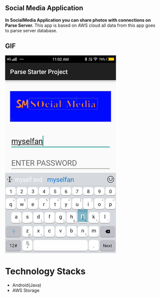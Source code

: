 

## Social Media Application


**In SocialMedia Application you can share photos with connections on Parse Server.** This app is based on AWS cloud all data from this app goes to parse server database.

## GIF


![](gif/Demo.gif)

# Technology Stacks

* Android(Java)
* AWS Storage
